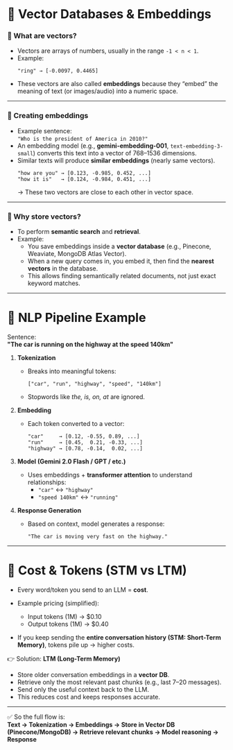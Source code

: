 # 📌 Vector Databases & Embeddings
### 🔹 What are vectors?
- Vectors are arrays of numbers, usually in the range `-1 < n < 1`.  
- Example:  
  ```
  "ring" → [-0.0097, 0.4465]
  ```
- These vectors are also called **embeddings** because they “embed” the meaning of text (or images/audio) into a numeric space.

---

### 🔹 Creating embeddings
- Example sentence:  
  `"Who is the president of America in 2010?"`
- An embedding model (e.g., **gemini-embedding-001**, `text-embedding-3-small`) converts this text into a vector of 768–1536 dimensions.  
- Similar texts will produce **similar embeddings** (nearly same vectors).  
  ```
  "how are you" → [0.123, -0.985, 0.452, ...]
  "how it is"   → [0.124, -0.984, 0.451, ...]
  ```
  → These two vectors are close to each other in vector space.

---

### 🔹 Why store vectors?
- To perform **semantic search** and **retrieval**.  
- Example:  
  - You save embeddings inside a **vector database** (e.g., Pinecone, Weaviate, MongoDB Atlas Vector).  
  - When a new query comes in, you embed it, then find the **nearest vectors** in the database.  
  - This allows finding semantically related documents, not just exact keyword matches.

---

# 📌 NLP Pipeline Example

Sentence:  
**"The car is running on the highway at the speed 140km"**

1. **Tokenization**  
   - Breaks into meaningful tokens:  
     ```
     ["car", "run", "highway", "speed", "140km"]
     ```
   - Stopwords like *the, is, on, at* are ignored.

2. **Embedding**  
   - Each token converted to a vector:  
     ```
     "car"     → [0.12, -0.55, 0.89, ...]
     "run"     → [0.45,  0.21, -0.33, ...]
     "highway" → [0.78, -0.14,  0.02, ...]
     ```

3. **Model (Gemini 2.0 Flash / GPT / etc.)**  
   - Uses embeddings + **transformer attention** to understand relationships:  
     - `"car"` ↔ `"highway"`  
     - `"speed 140km"` ↔ `"running"`

4. **Response Generation**  
   - Based on context, model generates a response:  
     ```
     "The car is moving very fast on the highway."
     ```

---

# 📌 Cost & Tokens (STM vs LTM)

- Every word/token you send to an LLM = **cost**.  
- Example pricing (simplified):  
  - Input tokens (1M) → $0.10  
  - Output tokens (1M) → $0.40  

- If you keep sending the **entire conversation history (STM: Short-Term Memory)**, tokens pile up → higher costs.  

👉 Solution: **LTM (Long-Term Memory)**  
- Store older conversation embeddings in a **vector DB**.  
- Retrieve only the most relevant past chunks (e.g., last 7–20 messages).  
- Send only the useful context back to the LLM.  
- This reduces cost and keeps responses accurate.

---

✅ So the full flow is:  
**Text → Tokenization → Embeddings → Store in Vector DB (Pinecone/MongoDB) → Retrieve relevant chunks → Model reasoning → Response**
